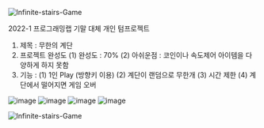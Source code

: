 ![Infinite-stairs-Game](https://capsule-render.vercel.app/api?type=waving&color=BDBDC8&height=150&section=header&text=Infinite-stairs-Game)

2022-1 프로그래밍랩 기말 대체 개인 텀프로젝트

1. 제목 : 무한의 계단
2. 프로젝트 완성도
	(1) 완성도 : 70%
	(2) 아쉬운점 : 코인이나 속도제어 아이템을 다양하게 하지 못함
3. 기능 : 
	(1) 1인 Play (방향키 이용)
	(2) 계단이 랜덤으로 무한개
	(3) 시간 제한
	(4) 계단에서 떨어지면 게임 오버


![image](https://github.com/boxion/Infinite-stairs-Game/assets/93407332/c85d756b-e421-4fdc-83d1-b6aa27802946)
![image](https://github.com/boxion/Infinite-stairs-Game/assets/93407332/fdea4881-6a48-496c-995a-85c6279df2f7)
![image](https://github.com/boxion/Infinite-stairs-Game/assets/93407332/079db96f-977f-4d9a-bcd5-6a429ce6267a)
![image](https://github.com/boxion/Infinite-stairs-Game/assets/93407332/3a737d58-7c3f-458a-96fa-e1008bca5c16)


![Infinite-stairs-Game](https://capsule-render.vercel.app/api?type=waving&color=BDBDC8&height=150&section=footer)
